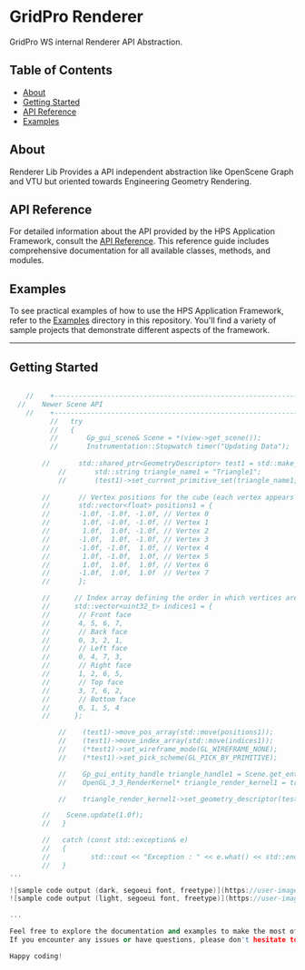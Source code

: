 # GridPro Renderer
GridPro WS internal Renderer API Abstraction.

## Table of Contents

- [About](#about)
- [Getting Started](#getting-started)
- [API Reference](#api-reference)
- [Examples](#examples)

## About
Renderer Lib Provides a API independent abstraction like OpenScene Graph and VTU but oriented towards Engineering Geometry Rendering.




## API Reference

For detailed information about the API provided by the HPS Application Framework, consult the [API Reference](API-Reference.md). This reference guide includes comprehensive documentation for all available classes, methods, and modules.


## Examples

To see practical examples of how to use the HPS Application Framework, refer to the [Examples](./examples) directory in this repository. You'll find a variety of sample projects that demonstrate different aspects of the framework.


---

## Getting Started

```cpp 

	//    +-----------------------------------------------------------------------------------+
  //    Newer Scene API
	//    +-----------------------------------------------------------------------------------+
	      //   try 
	      //   {
	      //   	   Gp_gui_scene& Scene = *(view->get_scene()); 
	      //       Instrumentation::Stopwatch timer("Updating Data");    
 
        //       std::shared_ptr<GeometryDescriptor> test1 = std::make_shared<GeometryDescriptor>();
		    // 	     std::string triangle_name1 = "Triangle1";
		    // 	     (test1)->set_current_primitive_set(triangle_name1, GL_QUADS);
			  
        //       // Vertex positions for the cube (each vertex appears only once)
        //       std::vector<float> positions1 = {
        //       -1.0f, -1.0f, -1.0f, // Vertex 0
        //        1.0f, -1.0f, -1.0f, // Vertex 1
        //        1.0f,  1.0f, -1.0f, // Vertex 2
        //       -1.0f,  1.0f, -1.0f, // Vertex 3
        //       -1.0f, -1.0f,  1.0f, // Vertex 4
        //        1.0f, -1.0f,  1.0f, // Vertex 5
        //        1.0f,  1.0f,  1.0f, // Vertex 6
        //       -1.0f,  1.0f,  1.0f  // Vertex 7
        //       };

        //      // Index array defining the order in which vertices are connected to form quads
        //      std::vector<uint32_t> indices1 = {
        //       // Front face
        //       4, 5, 6, 7,
        //       // Back face
        //       0, 3, 2, 1,
        //       // Left face
        //       0, 4, 7, 3,
        //       // Right face
        //       1, 2, 6, 5,
        //       // Top face
        //       3, 7, 6, 2,
        //       // Bottom face
        //       0, 1, 5, 4
        //      };

		    // 	  (test1)->move_pos_array(std::move(positions1));
		    // 	  (test1)->move_index_array(std::move(indices1));
		    // 	  (*test1)->set_wireframe_mode(GL_WIREFRAME_NONE);
		    // 	  (*test1)->set_pick_scheme(GL_PICK_BY_PRIMITIVE);

		    // 	  Gp_gui_entity_handle triangle_handle1 = Scene.get_entity(triangle_name1);
		    // 	  OpenGL_3_3_RenderKernel* triangle_render_kernel1 = triangle_handle1.GetComponent<OpenGL_3_3_RenderKernel>();

		    // 	  triangle_render_kernel1->set_geometry_descriptor(test1);	

        //    Scene.update(1.0f);
        //   }

        //   catch (const std::exception& e)
        //   {	
        //   		std::cout << "Exception : " << e.what() << std::endl;
        //   }
...

![sample code output (dark, segoeui font, freetype)](https://user-images.githubusercontent.com/8225057/191050833-b7ecf528-bfae-4a9f-ac1b-f3d83437a2f4.png)
![sample code output (light, segoeui font, freetype)](https://user-images.githubusercontent.com/8225057/191050838-8742efd4-504d-4334-a9a2-e756d15bc2ab.png)

...

Feel free to explore the documentation and examples to make the most of the HPS Application Framework.
If you encounter any issues or have questions, please don't hesitate to [open an issue](https://github.com/ksrikar1234/HPS_API_Documentation/issues) on GitHub.

Happy coding!
